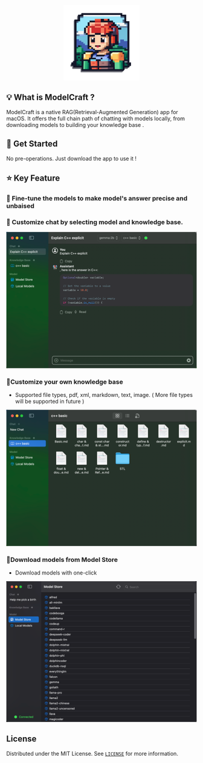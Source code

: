 <div align="center"><img alt="ModelCraft" height="200px" src="./logo.png" /></div>

## 💡 What is ModelCraft ?

ModelCraft is a native RAG(Retrieval-Augmented Generation) app for macOS.  It offers the full chain path of chatting with models locally, from downloading models to building your knowledge base .

##  🚀  Get Started

No pre-operations. Just download the app to use it !

## :star:  Key Feature

### 🍩 Fine-tune the models to make model's answer precise and unbaised

###  🍔 Customize chat by selecting model and knowledge base.

![image-20240404232609329](./assets/image-20240404232609329.png)

### 🍞Customize your own knowledge base

- Supported file types,  pdf, xml, markdown, text, image. ( More file types will be supported in future )

![image-20240404231834812](./assets/image-20240404231834812.png)

### 🍰Download models from Model Store

- Download models with one-click

![image-20240409120017524](./assets/image-20240409120017524.png)

##  License

Distributed under the MIT License. See [`LICENSE`](./LICENSE) for more information.

